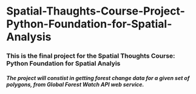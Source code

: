 # Spatial-Thaughts-Course-Project-Python-Foundation-for-Spatial-Analysis

### This is the final project for the Spatial Thoughts Course: Python Foundation for Spatial Analyis

##### The project will constist in getting forest change data for a given set of polygons, from Global Forest Watch API web service.
